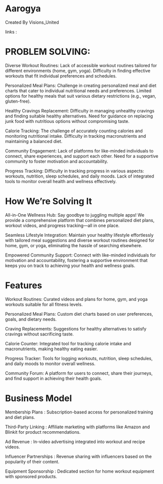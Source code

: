 # Aarogya

Created By Visions_United

links :

# PROBLEM SOLVING:

Diverse Workout Routines:
Lack of accessible workout routines tailored for different environments (home, gym, yoga).
Difficulty in finding effective workouts that fit individual preferences and schedules.

Personalized Meal Plans:
Challenge in creating personalized meal and diet charts that cater to individual nutritional needs and preferences.
Limited options for healthy meals that suit various dietary restrictions (e.g., vegan, gluten-free).

Healthy Cravings Replacement:
Difficulty in managing unhealthy cravings and finding suitable healthy alternatives.
Need for guidance on replacing junk food with nutritious options without compromising taste.

Calorie Tracking:
The challenge of accurately counting calories and monitoring nutritional intake.
Difficulty in tracking macronutrients and maintaining a balanced diet.

Community Engagement:
Lack of platforms for like-minded individuals to connect, share experiences, and support each other.
Need for a supportive community to foster motivation and accountability.

Progress Tracking:
Difficulty in tracking progress in various aspects: workouts, nutrition, sleep schedules, and daily moods.
Lack of integrated tools to monitor overall health and wellness effectively.

# How We’re Solving It

All-in-One Wellness Hub:
Say goodbye to juggling multiple apps! We provide a comprehensive platform that combines personalized diet plans, workout videos, and progress tracking—all in one place.

Seamless Lifestyle Integration:
Maintain your healthy lifestyle effortlessly with tailored meal suggestions and diverse workout routines designed for home, gym, or yoga, eliminating the hassle of searching elsewhere.

Empowered Community Support:
Connect with like-minded individuals for motivation and accountability, fostering a supportive environment that keeps you on track to achieving your health and wellness goals.

# Features

Workout Routines:
Curated videos and plans for home, gym, and yoga workouts suitable for all fitness levels.

Personalized Meal Plans:
Custom diet charts based on user preferences, goals, and dietary needs.

Craving Replacements:
Suggestions for healthy alternatives to satisfy cravings without sacrificing taste.

Calorie Counter:
Integrated tool for tracking calorie intake and macronutrients, making healthy eating easier.

Progress Tracker:
Tools for logging workouts, nutrition, sleep schedules, and daily moods to monitor overall wellness.

Community Forum:
A platform for users to connect, share their journeys, and find support in achieving their health goals.

# Business Model

Membership Plans : Subscription-based access for personalized training and diet plans.

Third-Party Linking : Affiliate marketing with platforms like Amazon and Blinkit for product recommendations.

Ad Revenue : In-video advertising integrated into workout and recipe videos.

Influencer Partnerships : Revenue sharing with influencers based on the popularity of their content.

Equipment Sponsorship : Dedicated section for home workout equipment with sponsored products.
